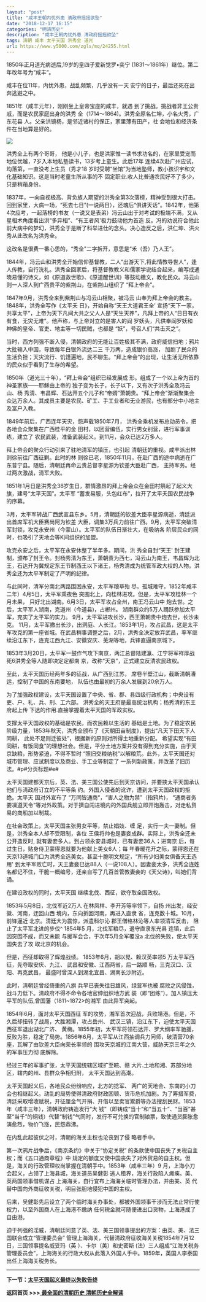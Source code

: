 ```yaml
---
layout: "post"
title: "咸丰王朝内忧外患 清政府摇摇欲坠"
date: "2018-12-17 16:15"
categories: "明清历史"
description: "咸丰王朝内忧外患 清政府摇摇欲坠"
tags: 清朝 咸丰 太平天国 洪秀全 道光
url: https://www.y5000.com/zgls/mq/24255.html
---
```






1850年正月道光病逝后,19岁的皇四子爱新觉罗•奕宁 (1831～1861年）继位。第二年改年号为“咸丰“。

咸丰在位11年，内忧外患，战乱频繁，几乎没有一天 安宁的日子，最后还死在出奔逃避之中。

1851年（咸丰元年），刚刚坐上皇帝宝座的咸丰，就遇 到了挑战。挑战者非王公贵戚，而是农民家庭出身的洪秀
全（1714～1864)。洪秀全原名仁坤，小名火秀，广东花县 人。父亲洪镜杨，是邻近诸村的保正，家里薄有田产，社 会地位和经济条件在当地算是好的。

![](https://img.y5000.com/uploads/allimg/170724/8-1FH41J03G46.jpg)

洪秀全上有两个哥哥， 他是小儿子，也是洪家惟一读书求功名的，在家里受宠而 地位优越，7岁入本地私塾读书，13岁考上童生。此后17年
连续4次赴广州应试，均落第，一直没考上生员（秀才18 岁时受聘“坐馆”为当地塾师，教小孩识宇和文化基础知识。这是当时老童生所从事的不
固定职业.收人比普通农民好不了多少，只是稍葙身份。

1837年，一向自视极高、背负族人期望的洪秀全第3次落榜，精神受到很大打击。回到家里，大病一场，“死去七日”(一说两日），还魂后“俱讲天话”。1842年，他第4次应考，一起落榜的书友（一说又是表弟）冯云山出于对考试的极端不满，又从星相术角度看出洪“多异相”、“有王者风'极力鼓动他为首造
反。冯的劝说符合他此前大病中的梦幻，洪秀全于是断了科举进仕的念头。决心造反之后，洪仁坤、洪火秀从此改名为洪秀全。

这改名是很费一番心思的，“秀全"二字拆开，意思是“禾（吾）乃人王”。

1844年，冯云山和洪秀全开始信仰基督教，二人“出游天下,将此情教导世人”，逢人传教，自行洗礼。洪秀全回家后，将基督教教义和儒家学说结合起来，编写成通晓易懂的诗文，如《原道救世歌》、《原道醒世训》等鼓动檄文，教化民众。冯云山则一人深人到广西贵平的紫荆山，在紫荆山组织了
“拜上帝会”。

1847年9月，洪秀全来到紫荆山与冯云山相聚，被冯云 山奉为拜上帝会的教主。1848年，洪秀全写作《太平夭 日》，开始自称“天王大道君王全'
宣扬“天下一家，共享太平”，上帝为天下凡间大共之父人人是“天生天养”，凡拜上帝的人“日日有衣有食，无灾无难”。他声称，与上帝对立的是害人的阎
罗妖头，凡供奉阎罗妖和 神佛的皇帝、官吏、地主等一切民贼，也都是 “妖”，号召人们“共击灭之”。

当时，西方列强不断入侵，清朝政府的无能让百姓极其不满，政府威信扫地；鸦片大批输入中国，导致每年白银外流达二三 千万两，造成银价高涨，
加剧了民众的生活负担；天灾流行、饥馑遍地，民不聊生。“拜上帝会”的出现，让生活无所依靠的民众似乎看到了生存的希望。

1850年（道光三十年），“拜上帝会“组织已经发展成 形。组成了一个以上帝为首的神圣家族——耶稣由上帝的 独子变为长子，长子以下，又有次子洪秀全及冯云山、杨
秀清、韦昌辉、石达开五个儿子和“帝婿”萧朝贵。“拜上帝会”渐渐聚集会众达万余人。其成员主要是农民、矿工、手工业者和无业游民，也有部分中小地主及富户入教。

1849年前后，广西连年天灾，怨声载1850年7月， 洪秀全乘机发布总动员令，把各地会众聚集在广西桂平的金
田村，以团营编伍，实行男女别营，进行军事训练，建立了 农民武装，准备武装起义。到11月，会众已达2万多人。

拜上帝会的聚众行动引来了驻地清军的镇压，也引起 清朝廷的重视。咸丰派出林则徐前往广西征剿。此时的林
则徐已老，1850年11月，在赴广西的途中病逝在广东普宁县。随后，清朝廷再命云贵总督李星源为钦差大臣赴广西， 主持军务。经过两次激战，淸军大败。

1851年1月日是洪秀全38岁生日，群情激昂的拜上帝会众在金田村祭起了起义大旗，建号“太平天国”。太平军
“蓄发易服，头包红布”，拉开了太平夭国农民战争的序幕。

3月，太平军转战广西武宣县东乡。5月，清朝廷的钦差大臣李星源病逝，清廷派出首席军机大臣赛尚阿为钦差
大臣，调集3万兵力前往广西。9月，太平军突破清军封锁，攻克永安州（今蒙山）。太平军的队伍日渐壮大，在吸纳各 阶层民众的同时，也吸引了天地会等K间组织的加盟。

攻克永安之后，太平军在永安休整了半年多。期间，洪 秀全自封“天王'
封王建制，颁布了封王令。封杨秀清为东王，萧朝责为西七，冯云山为南王，韦昌辉为北王，石达开为冀规定东王节制西王以下诸王，杨秀清成为统管军政大权的人物。洪秀全还为太平军制定了严明的纪律。

与此同时，清军分南北两路围困永安，太平军粮草殆 尽。孤城难守，1852年咸丰二年）4月5日，太平军乘夜色
突围北上，向桂林进攻。但是，太平军攻桂林一个月未果， 只好北出湖南。6月3日，太平军攻占全州，南王冯云山中
炮去世。之后，太平军人湖南，克道州（今道县)，占郴州。 湖南群众约5万人踊跃参加太平军，充实了太平军的实力。
9月，太平军进攻长沙，西王萧朝贵中炮去世，长沙未克。
11月，太平军撤出长沙，出洞庭、人长江。1853年1月，攻占武昌，这是太平军攻克的第一座省城。在武昌稍事调整之后，2月，洪秀全决定放弃武昌，率军继续沿江东下，连克江西九江、安徽安庆、芜湖等地，兵锋直逼南京城下。

1853年3月20日，太平军一鼓作气攻下南京，两江总督陆建瀛、江宁将军祥厚战死6洪秀全等人随即决定定都南 京，改称“天京”，正式建立反清农民政权。

至此，太平天国历经两年多的征战，从广西到江苏， 席卷半壁江山，截断清朝漕运，控制了中国的东南要地， 队伍也由最初的万余人发展到20佘万人。

为了加强政权建设，太平天国设置了中央、省、郡、县四级行政机构；中央设有吏、户、礼、兵、刑、工六部。 洪秀全的天王府是最高统治机构；杨秀清的东王府起上传
下达的作用.直接掌握着太平天国的军政实权。

支撑太平天国政权的基础是农民，而农民赖以生活的 基础是土地。为了稳定农民阶级力量，1853年秋天，洪秀全颁布了《天朝田亩制度》，提出“凡天下田天下人同耕，
此处不足则迁彼处”，根据新的原则对所得土地重新分配。
希望实现“有田同耕，有饭同食”的理想社会。但是，平分土地方案并没有得到充分实施，由于天京缺粮，形势紧迫，不得不暂时
“照旧交粮纳税”以解粮荒。此外，太平天国还对城市管理、应试制度以及商业、手工业等制定了 一系列新政策，并改革了旧历法。#p#分页标题#e#

太平天国建都天京后，英、法、美三国公使先后到天京访问，并要挟太平天国承认他们与淸政府订立的不平等条 约。外国入侵者的讹诈，遭到太平天国政权的拒绝。太平天
国对外宣布了 “万同皆通商“，“害人之物为禁”（指鸦片)，
“通商者务要凜遵天令”等对外政策。对于擠自闯进境内的外国兵舰立即开炮轰击，对走私贸易的商船加以制裁。

在社会政策上，太平天国主张男女平等，禁止娼妓、缠 足，实行一夫一妻制。但是，洪秀全本人却不受限制，各位 王侯将帅也是妻妾成群。实际上，洪秀全还未公开造反时,
就有妻妾多人。到占领永安县城时，已有妻妾36人；进南京 后，每过生日，贴身侍卫蒙得恩就要为他献上美女6人；每
年春暖花开之际，蒙得恩还在天京13道城门口为洪秀全选美女。甚至十脆明文规定，“所有少妇美女俱备天王选用'
到太平军败亡时，天王妻妾巳达88人（一说108人）。因妻妾太多，洪秀全连姓名都记不住，干脆一概编号，还亲自写了几百首管教妻妾的《天父诗》，叫她们背诵。

在建设政权的同时，太平天国 继续北伐、西征，欲夺取全国政权。

1853年5月8日，北伐军近2万人 在林凤样、李开芳等率领下，自扬 州出发，经安徽、河南，迂回山西 境内，东向折回河南，再进入直隶
省，连克数十城。10月，前锋逼近 北京。清廷大为震惊，派遣科尔沁 郡王僧格林沁等人率领清军反击， 阻止了太平军北进的步伐^ 1854年5
月，北伐军粮尽，退守直隶东光县 连镇，此后因突围不成，而又未能 与援军会合，于次年5月全军覆没a 北伐的失败，使太平天国失去了攻 取北京的机会。

但是，西征却取得了辉煌战绩。 1853年6月，胡以晃、赖汉英率领5 万太平军西征，先夺取安庆、九江、 武昌和安徽、江西两省，后一路顺
畅，三克汉口、汉阳、再克武昌， 最盛时曾深人到湖北宜昌、湖南长沙附近。

此时，淸朝廷曾经倚重的八旗 兵早已丧失往日雄风，绿营军也被 腐败之风侵蚀，战斗力低下。清政府不得不命令各地官绅组织地方武
装（即“团练”）。加人镇压太平军的队伍,曾国藩（1811~1872>的湘军 由此异军突起。

1854年6月，面对太平天国西征 军的攻势，湘军首次迎战，兵败靖港。但是，不久后却扭转了战局，大胜湘潭，攻占岳州、
武汉三镇，沿江东下，迫使太平天国西征军退出湖北广济、 黄梅。1855年初，太平军将领石达开、罗大纲率军驰援，
反败为胜，稳定了局势。1856年6月，太平军从江西抽调兵力冋师，破清营70余座，瓦解了由钦差大臣向荣长率领的
围攻天京城的江南大营，威胁天京三年之久的军事压力彻 底解除。

经过三年的军事扩张，太平天国统辖区域扩至皖、赣 大片.土地和湘、苏部分地区，辖内的州、县群众争相归附， 太平天国达到高潮。

太平天国起义后，各地民众纷纷响应，北方的捻军、
两广的天地会、东南的小刀会也相继起义。动乱的局势使得清政府财政困顿、货币危机加剧。为了筹措军费，清廷采取增收赋税，开征厘金气开捐、开借以至卖官鬻爵等办法搜刮民财。1853年（咸丰三年），清朝政府铸造发行“大
钱”（即铸成“当十”和“当五十”、“当百”甚至“当千”的铜钱）代替“制钱”气同时，发行不可兑换的官制锒票，致使通货膨胀愈演愈烈，物价飞涨，民怨鼎沸。

在内乱此起彼伏之时，清朝的海关主权也沦丧到了侵 略者手中。

第一次鸦片战争后，《南京条约》中关于“协定关税” 的条款使中国丧失了关税自主权；而《五口通商章程》中
规定的额度又使中国丧失了对外贸易的自主权。但是，海关的行政管理权尚掌握在清朝手中。1853年（咸丰三年）9
月，上海小刀会起义，占领了上海县城，海关道员吴健彰 逃人租界，海关行政陷人瘫痪。美、英两国领事借机谋占 上海海关，自行宜布上海海关临时管理办法，并由美、英
代替中国向外商征收关税，明目张胆地侵犯中国的主权。

后来，吴健彰先后设立了两个临时海关办事处，都被外国领事干涉而无法止常行使权力，以至外国商人在上海港不缴纳 任何税金就可随便进出口货物，上海港成了自由港。

迫于列强的淫威，清朝廷同意了英、法、美三国领事提出的方案：由英、美、法三国联合成立“管理委员会” 管理上海海关，代替清政府征收海关关税1854年7月12
日，三国领事提名威妥玛（英 ）、卡尔（美）和史密斯
(法）三人组成“江海关税务管理委员会”，上海海关的行政大权从此落入外国人手中。1859年，英国人李泰国出任上海海关税务长。

* * *

**下一节：[太平天国起义最终以失败告终](https://www.y5000.com/zgls/mq/24258.html)**

**返回首页 >>>**[ **最全面的清朝历史 清朝历史全解读**](https://www.y5000.com/zgls/mq/24329.html)
